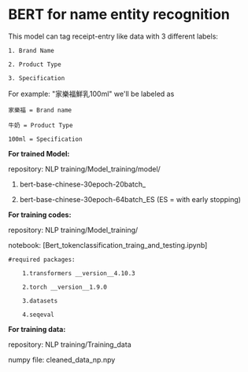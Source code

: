 # BERT for name entity recognition

This model can tag receipt-entry like data with 3 different labels:

    1. Brand Name
  
    2. Product Type
  
    3. Specification
  
  For example: "家樂福鮮乳100ml" we'll be labeled as 
  
    家樂福 = Brand name
  
    牛奶 = Product Type
  
    100ml = Specification
  
**For trained Model:**

repository: NLP training/Model_training/model/

1. bert-base-chinese-30epoch-20batch_

2. bert-base-chinese-30epoch-64batch_ES (ES = with early stopping)


**For training codes:**

repository: NLP training/Model_training/

notebook: [Bert_tokenclassification_traing_and_testing.ipynb]
    
    #required packages:
        
        1.transformers __version__4.10.3
        
        2.torch __version__1.9.0
        
        3.datasets
        
        4.seqeval


**For training data:**

repository: NLP training/Training_data

numpy file: cleaned_data_np.npy

